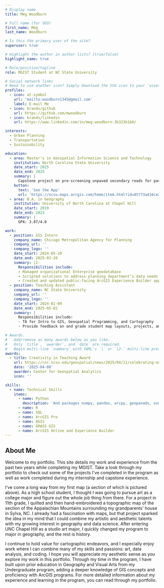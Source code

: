 ```yaml
---
# Display name
title: Meg Woodburn

# Full name (for SEO)
first_name: Meg
last_name: Woodburn

# Is this the primary user of the site?
superuser: true

# Highlight the author in author lists? (true/false)
highlight_name: true

# Role/position/tagline
role: MGIST Student at NC State University

# Social network links
# Need to use another icon? Simply download the SVG icon to your `assets/media/icons/` folder.
profiles:
  - icon: at-symbol
    url: 'mailto:woodburn1345@gmail.com'
    label: E-mail Me
  - icon: brands/github
    url: https://github.com/mwoodburn
  - icon: brands/linkedin
    url: https://www.linkedin.com/in/meg-woodburn-3b323b1b0/

interests:
  - Urban Planning
  - Transportation
  - Sustainability

education:
  - area: Master's in Geospatial Information Science and Technology
    institution: North Carolina State University
    date_start: 2025
    date_end: 2025
    summary: |
      Capstone project on pre-screening unpaved secondary roads for pavement prioritization.
    button:
      text: 'See the App'
      url: 'https://ncsu.maps.arcgis.com/home/item.html?id=85773a416ce244e491b312e898deffaf'
  - area: B.A. in Geography
    institution: University of North Carolina at Chapel Hill
    date_start: 2019
    date_end: 2023
    summary: |
      GPA: 3.87/4.0

work:
  - position: GIS Intern
    company_name: Chicago Metropolitan Agency for Planning
    company_url: ''
    company_logo: ''
    date_start: 2024-05-20
    date_end: 2025-03-28
    summary: |2-
      Responsibilities include:
      - Managed organizational Enterprise geodatabase 
      - Scripted solutions to address planning department’s data needs
      - Created and updated public-facing ArcGIS Experience Builder applications
  - position: Teaching Assistant
    company_name: NC State University
    company_url: ''
    company_logo: ''
    date_start: 2024-01-09
    date_end: 2025-05-02
    summary: |
      Responsibilities include:
      - TA for Intro to GIS, Geospatial Programming, and Cartography
      - Provide feedback on and grade student map layouts, projects, and portfolios; hold open help sessions one to three times per week

# Awards.
#   Add/remove as many awards below as you like.
#   Only `title`, `awarder`, and `date` are required.
#   Begin multi-line `summary` with YAML's `|` or `|2-` multi-line prefix and indent 2 spaces below.
awards:
  - title: Creativity in Teaching Award
    url: https://cnr.ncsu.edu/geospatial/news/2025/04/11/celebrating-our-community-sixth-annual-cga-awards/
    date: '2025-04-08'
    awarder: Center for Geospatial Analytics
    icon: ''

skills:
  - name: Technical Skills
    items:
      - name: Python
        description: 'And packages numpy, pandas, arcpy, geopanads, osmnx'
      - name: R
      - name: SQL
      - name: ArcGIS Pro
      - name: QGIS
      - name: GRASS GIS
      - name: ArcGIS Online and Experience Builder
---
```


## About Me

Welcome to my portfolio. This site details my work and experience from the past two years while completing my MGIST. Take a look through my portfolio to check out some of the projects I've completed in the program as well as work completed during my internship and capstone experience.

I've come a long way from my first map (a section of which is pictured above). As a high school student, I thought I was going to pursue art as a college major and figure out the whole job thing from there. For a project in 11th grade, I quilted and then hand-embroidered a topographic map of the section of the Appalachian Mountains surrounding my grandparents' house in Sylva, NC. I already had a fascination with maps, but that project sparked the idea in my mind that I could combine my artistic and aesthetic talents with my growing interest in geography and data science. After entering UNC Chapel Hill as a studio art major, I quickly changed my program to major in geography, and the rest is history.

I continue to hold value for cartographic endeavors, and I especially enjoy work where I can combine many of my skills and passions: art, data analysis, and coding. I hope you will appreciate my aesthetic sense as you explore my work in this portfolio. Through my time in the program, I have built upon prior education in Geography and Visual Arts from my Undergraduate program, adding a deeper knowledge of GIS concepts and proficiency with ArcGIS programs. For more detailed information about my experience and learning in the program, you can read through my portfolio.
